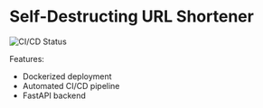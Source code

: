 # Self-Destructing URL Shortener
![CI/CD Status](https://github.com/ShadrackMwema/Self-destructing-URL-shortener-with-Docker-CI-CD?tab=readme-ov-file/actions/workflows/deploy.yml/badge.svg)

Features:
- Dockerized deployment
- Automated CI/CD pipeline
- FastAPI backend